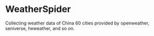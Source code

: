 # WeatherSpider
Collecting weather data of China 60 cities provided by openweather, seniverse, heweather, and so on.
